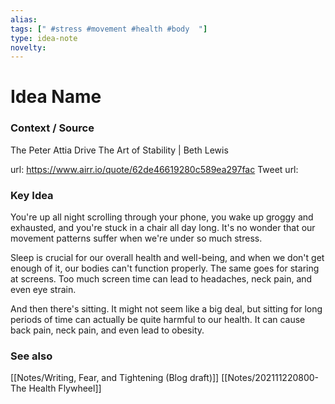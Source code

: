 ```yaml
---
alias: 
tags: [" #stress #movement #health #body  "]
type: idea-note
novelty: 
---
```

# Idea Name

### Context / Source
The Peter Attia Drive
The Art of Stability | Beth Lewis

url: https://www.airr.io/quote/62de46619280c589ea297fac
Tweet url: 

### Key Idea

You're up all night scrolling through your phone, you wake up groggy and exhausted, and you're stuck in a chair all day long. It's no wonder that our movement patterns suffer when we're under so much stress.

Sleep is crucial for our overall health and well-being, and when we don't get enough of it, our bodies can't function properly. The same goes for staring at screens. Too much screen time can lead to headaches, neck pain, and even eye strain.

And then there's sitting. It might not seem like a big deal, but sitting for long periods of time can actually be quite harmful to our health. It can cause back pain, neck pain, and even lead to obesity.

### See also
[[Notes/Writing, Fear, and Tightening (Blog draft)]]
[[Notes/202111220800- The Health Flywheel]]